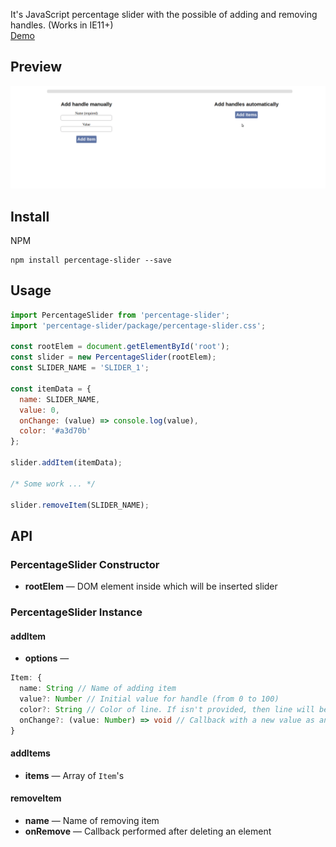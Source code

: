 It's JavaScript percentage slider with the possible of adding and removing handles. (Works in IE11+)<br>
[Demo](https://zarwlar.github.io/percentage-slider/)

Preview
-------------
![](./preview.gif)

Install
-------------

NPM
```
npm install percentage-slider --save
```

Usage
-------------

```javascript
import PercentageSlider from 'percentage-slider';
import 'percentage-slider/package/percentage-slider.css';

const rootElem = document.getElementById('root');
const slider = new PercentageSlider(rootElem);
const SLIDER_NAME = 'SLIDER_1';

const itemData = {
  name: SLIDER_NAME,
  value: 0,
  onChange: (value) => console.log(value),
  color: '#a3d70b'
};

slider.addItem(itemData);

/* Some work ... */

slider.removeItem(SLIDER_NAME);
```

API
-------------
### PercentageSlider Constructor
- **rootElem** — DOM element inside which will be inserted slider
### PercentageSlider Instance
#### addItem
- **options** —
```typescript
Item: {
  name: String // Name of adding item
  value?: Number // Initial value for handle (from 0 to 100)
  color?: String // Color of line. If isn't provided, then line will be had random color. Can take the same values as in the css property background-color
  onChange?: (value: Number) => void // Callback with a new value as an argument
}
```
#### addItems
- **items** — Array of `Item`'s
#### removeItem
- **name** — Name of removing item
- **onRemove** — Callback performed after deleting an element

